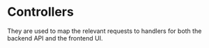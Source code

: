 # Controllers

They are used to map the relevant requests to handlers for both the backend API and the frontend UI.
